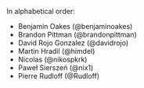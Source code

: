 In alphabetical order:

* Benjamin Oakes (@benjaminoakes)
* Brandon Pittman (@brandonpittman)
* David Rojo Gonzalez (@davidrojo)
* Martin Hradil (@himdel)
* Nicolas (@nikospkrk)
* Paweł Sierszeń (@nix1)
* Pierre Rudloff (@Rudloff)

